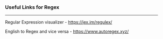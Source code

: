 ### Useful Links for Regex
---

Regular Expression visualizer - https://jex.im/regulex/

English to Regex and vice versa - https://www.autoregex.xyz/
